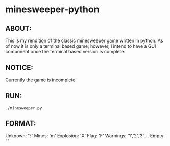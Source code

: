 # minesweeper-python
## ABOUT:
This is my rendition of the classic minesweeper game written in python.
As of now it is only a terminal based game; however, I intend to have a GUI
component once the terminal based version is complete.

## NOTICE:
Currently the game is incomplete.

## RUN:
```
./minesweeper.py
```

## FORMAT:
Unknown:      '?'
Mines:        'm'
Explosion:    'X'
Flag:         'F'
Warnings:     '1','2','3',...
Empty:        ' '
